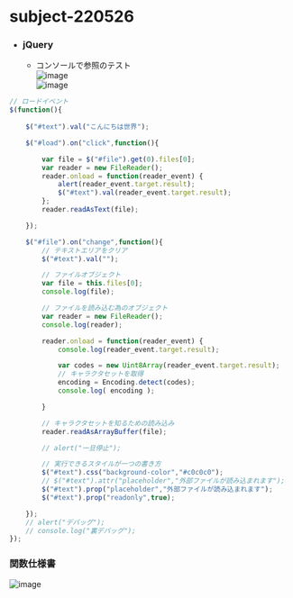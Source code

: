 # subject-220526

- ### jQuery
  - コンソールで参照のテスト\
  ![image](https://user-images.githubusercontent.com/1501327/170398540-55ee26ad-728a-4873-867d-f690634e7284.png)\
  ![image](https://user-images.githubusercontent.com/1501327/170398578-ba6dbfcb-1d01-4b8e-aa19-c914150da529.png)

```js
// ロードイベント
$(function(){
  
    $("#text").val("こんにちは世界");

    $("#load").on("click",function(){

        var file = $("#file").get(0).files[0];
        var reader = new FileReader();
        reader.onload = function(reader_event) {
            alert(reader_event.target.result);
            $("#text").val(reader_event.target.result);
        };
        reader.readAsText(file);

    });

    $("#file").on("change",function(){
        // テキストエリアをクリア
        $("#text").val("");

        // ファイルオブジェクト
        var file = this.files[0];
        console.log(file);

        // ファイルを読み込む為のオブジェクト
        var reader = new FileReader();
        console.log(reader);

        reader.onload = function(reader_event) {
            console.log(reader_event.target.result);

            var codes = new Uint8Array(reader_event.target.result);
            // キャラクタセットを取得
            encoding = Encoding.detect(codes);
            console.log( encoding );

        }

        // キャラクタセットを知るための読み込み
        reader.readAsArrayBuffer(file);

        // alert("一旦停止");

        // 実行できるスタイルが一つの書き方
        $("#text").css("background-color","#c0c0c0");
        // $("#text").attr("placeholder","外部ファイルが読み込まれます");
        $("#text").prop("placeholder","外部ファイルが読み込まれます");
        $("#text").prop("readonly",true);

    });
    // alert("デバッグ");
    // console.log("裏デバッグ");
});
```

### 関数仕様書
![image](https://user-images.githubusercontent.com/1501327/170424469-68c9f6b9-b998-41d8-a132-a14ea790a5ca.png)
